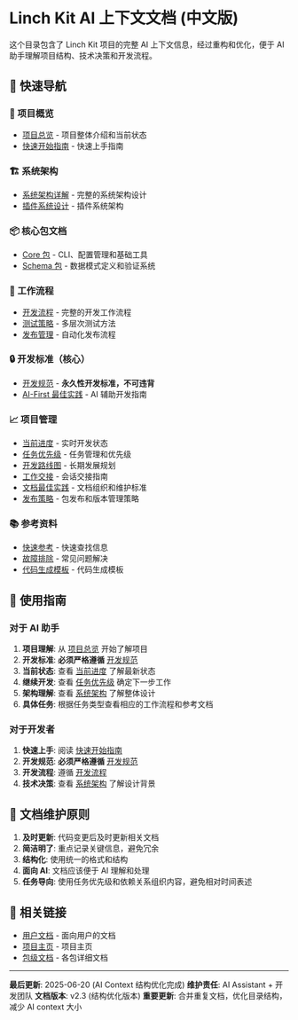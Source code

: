 # Linch Kit AI 上下文文档 (中文版)

这个目录包含了 Linch Kit 项目的完整 AI 上下文信息，经过重构和优化，便于 AI 助手理解项目结构、技术决策和开发流程。

## 🎯 快速导航

### 📖 项目概览
- [项目总览](./overview/project-overview.md) - 项目整体介绍和当前状态
- [快速开始指南](./overview/quick-start.md) - 快速上手指南

### 🏗️ 系统架构
- [系统架构详解](./architecture/system-architecture.md) - 完整的系统架构设计
- [插件系统设计](./architecture/plugin-system-design.md) - 插件系统架构

### 📦 核心包文档
- [Core 包](./packages/core.md) - CLI、配置管理和基础工具
- [Schema 包](./packages/schema.md) - 数据模式定义和验证系统

### 🔄 工作流程
- [开发流程](./workflows/development.md) - 完整的开发工作流程
- [测试策略](./workflows/testing.md) - 多层次测试方法
- [发布管理](./workflows/release.md) - 自动化发布流程

### 🔒 开发标准（核心）
- [开发规范](./standards/development-standards.md) - **永久性开发标准，不可违背**
- [AI-First 最佳实践](./standards/ai-first-practices.md) - AI 辅助开发指南

### 📈 项目管理
- [当前进度](./management/current-progress.md) - 实时开发状态
- [任务优先级](./management/task-priorities.md) - 任务管理和优先级
- [开发路线图](./management/roadmap.md) - 长期发展规划
- [工作交接](./management/handover-guide.md) - 会话交接指南
- [文档最佳实践](./management/documentation-best-practices.md) - 文档组织和维护标准
- [发布策略](./management/publishing-strategy.md) - 包发布和版本管理策略

### 📚 参考资料
- [快速参考](./reference/quick-reference.md) - 快速查找信息
- [故障排除](./reference/troubleshooting.md) - 常见问题解决
- [代码生成模板](./reference/code-generation-templates.md) - 代码生成模板

## 🎯 使用指南

### 对于 AI 助手
1. **项目理解**: 从 [项目总览](./overview/project-overview.md) 开始了解项目
2. **开发标准**: **必须严格遵循** [开发规范](./standards/development-standards.md)
3. **当前状态**: 查看 [当前进度](./management/current-progress.md) 了解最新状态
4. **继续开发**: 查看 [任务优先级](./management/task-priorities.md) 确定下一步工作
5. **架构理解**: 查看 [系统架构](./architecture/system-architecture.md) 了解整体设计
6. **具体任务**: 根据任务类型查看相应的工作流程和参考文档

### 对于开发者
1. **快速上手**: 阅读 [快速开始指南](./overview/quick-start.md)
2. **开发规范**: **必须严格遵循** [开发规范](./standards/development-standards.md)
3. **开发流程**: 遵循 [开发流程](./workflows/development.md)
4. **技术决策**: 查看 [系统架构](./architecture/system-architecture.md) 了解设计背景

## 📝 文档维护原则

1. **及时更新**: 代码变更后及时更新相关文档
2. **简洁明了**: 重点记录关键信息，避免冗余
3. **结构化**: 使用统一的格式和结构
4. **面向 AI**: 文档应该便于 AI 理解和处理
5. **任务导向**: 使用任务优先级和依赖关系组织内容，避免相对时间表述

## 🔗 相关链接


- [用户文档](../../docs/README.md) - 面向用户的文档
- [项目主页](../../README.md) - 项目主页
- [包级文档](../../packages/) - 各包详细文档

---

**最后更新**: 2025-06-20 (AI Context 结构优化完成)
**维护责任**: AI Assistant + 开发团队
**文档版本**: v2.3 (结构优化版本)
**重要更新**: 合并重复文档，优化目录结构，减少 AI context 大小
